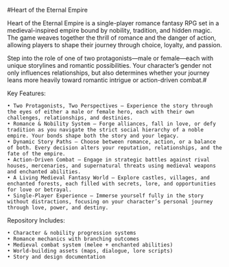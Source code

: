 #Heart of the Eternal Empire

Heart of the Eternal Empire is a single-player romance fantasy RPG set in a medieval-inspired empire bound by nobility, tradition, and hidden magic. The game weaves together the thrill of romance and the danger of action, allowing players to shape their journey through choice, loyalty, and passion.

Step into the role of one of two protagonists—male or female—each with unique storylines and romantic possibilities. Your character’s gender not only influences relationships, but also determines whether your journey leans more heavily toward romantic intrigue or action-driven combat.#

Key Features:

    • Two Protagonists, Two Perspectives – Experience the story through the eyes of either a male or female hero, each with their own challenges, relationships, and destinies.
    • Romance & Nobility System – Forge alliances, fall in love, or defy tradition as you navigate the strict social hierarchy of a noble empire. Your bonds shape both the story and your legacy.
    • Dynamic Story Paths – Choose between romance, action, or a balance of both. Every decision alters your reputation, relationships, and the fate of the empire.
    • Action-Driven Combat – Engage in strategic battles against rival houses, mercenaries, and supernatural threats using medieval weapons and enchanted abilities.
    • A Living Medieval Fantasy World – Explore castles, villages, and enchanted forests, each filled with secrets, lore, and opportunities for love or betrayal.
    • Single-Player Experience – Immerse yourself fully in the story without distractions, focusing on your character’s personal journey through love, power, and destiny.

Repository Includes:

    • Character & nobility progression systems
    • Romance mechanics with branching outcomes
    • Medieval combat system (melee + enchanted abilities)
    • World-building assets (maps, dialogue, lore scripts)
    • Story and design documentation
